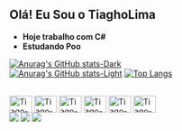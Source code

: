 ## Olá! Eu Sou o TiaghoLima

-  **Hoje trabalho com C#**
-  **Estudando Poo**

[![Anurag's GitHub stats-Dark](https://github-readme-stats.vercel.app/api?username=anuraghazra&show_icons=true&theme=dark#gh-dark-mode-only)](https://github.com/anuraghazra/github-readme-stats#gh-dark-mode-only)  
[![Anurag's GitHub stats-Light](https://github-readme-stats.vercel.app/api?username=anuraghazra&show_icons=true&theme=default#gh-light-mode-only)](https://github.com/anuraghazra/github-readme-stats#gh-light-mode-only)  [![Top Langs](https://github-readme-stats.vercel.app/api/top-langs/?username=anuraghazra&hide_progress=true)](https://github.com/anuraghazra/github-readme-stats)

<div style="display: inline_block"><br>

  <img align="center" alt="Tiago-Js" height="30" width="40" src="https://cdn.jsdelivr.net/gh/devicons/devicon/icons/javascript/javascript-original.svg" />

  <img align="center" alt="Tiago-Ts" height="30" width="40" src="https://cdn.jsdelivr.net/gh/devicons/devicon/icons/css3/css3-original.svg" />


  <img align="center" alt="Tiago-HTML" height="30" width="40" src="https://cdn.jsdelivr.net/gh/devicons/devicon/icons/php/php-original.svg" />

  <img align="center" alt="Tiago-CSS" height="30" width="40" src="https://cdn.jsdelivr.net/gh/devicons/devicon/icons/java/java-original.svg" />

  <img align="center" alt="Tiago-Python" height="30" width="40" src="https://cdn.jsdelivr.net/gh/devicons/devicon/icons/csharp/csharp-original.svg" />

  <img align="center" alt="Tiago-Csharp" height="30" width="40" src="https://cdn.jsdelivr.net/gh/devicons/devicon/icons/html5/html5-original.svg" />


</div>

<div> 
  <a href="https://www.instagram.com/f.tiagolima/" target="_blank"><img src="https://img.shields.io/badge/-Instagram-%23E4405F?style=for-the-badge&logo=instagram&logoColor=white" target="_blank"></a>  
  <a href = "tiagholima095@gmail.com"><img src="https://img.shields.io/badge/-Gmail-%23333?style=for-the-badge&logo=gmail&logoColor=white" target="_blank"></a>
  <a href="https://www.linkedin.com/in/tiago-lima-213687268/"_blank"><img src="https://img.shields.io/badge/-LinkedIn-%230077B5?style=for-the-badge&logo=linkedin&logoColor=white" target="_blank"></a> 
</div>

